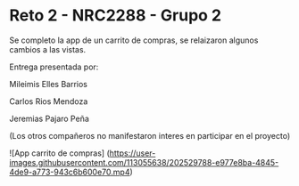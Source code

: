 # Reto 2 - NRC2288 - Grupo 2
Se completo la app de un carrito de compras, se relaizaron algunos cambios a las vistas. 

Entrega presentada por:

Mileimis Elles Barrios

Carlos Rios Mendoza

Jeremias Pajaro Peña

(Los otros compañeros no manifestaron interes en participar en el proyecto)

![App carrito de compras] (https://user-images.githubusercontent.com/113055638/202529788-e977e8ba-4845-4de9-a773-943c6b600e70.mp4)
